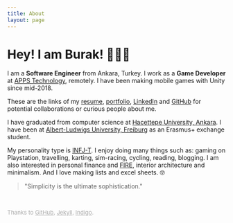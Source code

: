 ```yaml
---
title: About
layout: page
---
```


<!-- ![Profile Image]({{ site.url }}/{{ site.picture }}) -->

# Hey! I am Burak! 🙋🏻‍♂️

I am a **Software Engineer** from Ankara, Turkey. I work as a **Game Developer** at [APPS Technology][apps], remotely. I have been making mobile games with Unity since mid-2018.

These are the links of my [resume][resume], [portfolio][portfolio], [LinkedIn][linkedin] and [GitHub][github] for potential collaborations or curious people about me.

I have graduated from computer science at [Hacettepe University, Ankara][hacettepe]. I have been at [Albert-Ludwigs University, Freiburg][freiburg] as an Erasmus+ exchange student.

My personality type is [INFJ-T][mbtype]. I enjoy doing many things such as: gaming on Playstation, travelling, karting, sim-racing, cycling, reading, blogging. I am also interested in personal finance and [FIRE][fire], interior architecture and minimalism. And I love making lists and excel sheets. 🤓

> "Simplicity is the ultimate sophistication."

<br>
<p style="color:#AAAAAA;font-size:13px">Thanks to <a class="link" href="https://pages.github.com" target="_blank" style="color:#AAAAAA">GitHub</a>, <a class="link" href="https://jekyllrb.com" target="_blank" style="color:#AAAAAA">Jekyll</a>, <a class="link" href="https://github.com/sergiokopplin/indigo" target="_blank" style="color:#AAAAAA">Indigo</a>.</p>



[apps]: https://apps.com.tr
[portfolio]: ../portfolio
[resume]: ../assets/resume.pdf
[linkedin]: https://www.linkedin.com/in/burakekici
[github]: https://www.github.com/burakekici
[hacettepe]: https://cs.hacettepe.edu.tr
[freiburg]: https://www.informatik.uni-freiburg.de
[mbtype]: https://www.16personalities.com/profiles/19ea956f7d530
[fire]: https://www.investopedia.com/terms/f/financial-independence-retire-early-fire.asp
<!--[spotify]: https://open.spotify.com/user/bekici
[goodreads]: https://www.goodreads.com/burakekici
[imdb]: https://www.imdb.com/user/ur41656845-->
